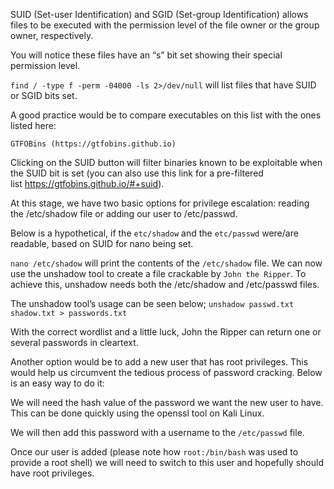 SUID (Set-user Identification) and SGID (Set-group Identification) allows files to be executed with the permission level of the file owner or the group owner, respectively.

You will notice these files have an “s” bit set showing their special permission level.

```find / -type f -perm -04000 -ls 2>/dev/null``` will list files that have SUID or SGID bits set.

A good practice would be to compare executables on this list with the ones listed here:

``` 
GTFOBins (https://gtfobins.github.io)
```

Clicking on the SUID button will filter binaries known to be exploitable when the SUID bit is set (you can also use this link for a pre-filtered list https://gtfobins.github.io/#+suid).


At this stage, we have two basic options for privilege escalation: reading the /etc/shadow file or adding our user to /etc/passwd.


Below is a hypothetical, if the ``` etc/shadow ``` and the ``` etc/passwd ``` were/are readable, based on SUID for nano being set. 


```nano /etc/shadow``` will print the contents of the ```/etc/shadow``` file. We can now use the unshadow tool to create a file crackable by ```John the Ripper```. To achieve this, unshadow needs both the /etc/shadow and /etc/passwd files.


The unshadow tool’s usage can be seen below;
```unshadow passwd.txt shadow.txt > passwords.txt ```



With the correct wordlist and a little luck, John the Ripper can return one or several passwords in cleartext. 


Another option would be to add a new user that has root privileges. This would help us circumvent the tedious process of password cracking. Below is an easy way to do it:


We will need the hash value of the password we want the new user to have. This can be done quickly using the openssl tool on Kali Linux.






We will then add this password with a username to the ```/etc/passwd``` file.





Once our user is added (please note how ```root:/bin/bash``` was used to provide a root shell) we will need to switch to this user and hopefully should have root privileges.




